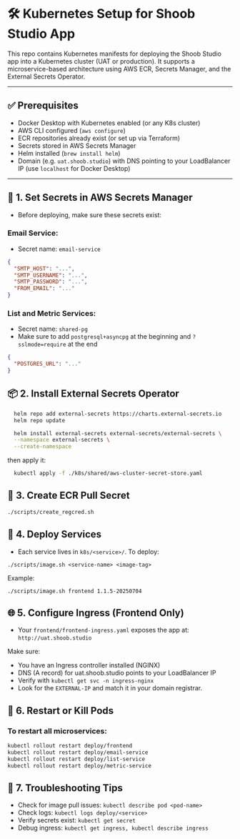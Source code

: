 # 🛠️ Kubernetes Setup for Shoob Studio App

This repo contains Kubernetes manifests for deploying the Shoob Studio app into a Kubernetes cluster (UAT or production). It supports a microservice-based architecture using AWS ECR, Secrets Manager, and the External Secrets Operator.

---

## ✅ Prerequisites

- Docker Desktop with Kubernetes enabled (or any K8s cluster)
- AWS CLI configured (`aws configure`)
- ECR repositories already exist (or set up via Terraform)
- Secrets stored in AWS Secrets Manager
- Helm installed (`brew install helm`)
- Domain (e.g. `uat.shoob.studio`) with DNS pointing to your LoadBalancer IP (use `localhost` for Docker Desktop)

---

## 🔐 1. Set Secrets in AWS Secrets Manager

- Before deploying, make sure these secrets exist:

### Email Service:

- Secret name: `email-service`

```json
{
  "SMTP_HOST": "...",
  "SMTP_USERNAME": "...",
  "SMTP_PASSWORD": "...",
  "FROM_EMAIL": "..."
}
```

### List and Metric Services:

- Secret name: `shared-pg`
- Make sure to add `postgresql+asyncpg` at the beginning and `?sslmode=require` at the end

```json
{
  "POSTGRES_URL": "..."
}
```

## 📦 2. Install External Secrets Operator

```bash
  helm repo add external-secrets https://charts.external-secrets.io
  helm repo update

  helm install external-secrets external-secrets/external-secrets \
  --namespace external-secrets \
  --create-namespace
```

then apply it:
```bash
  kubectl apply -f ./k8s/shared/aws-cluster-secret-store.yaml
```

## 🔐 3. Create ECR Pull Secret
```bash
./scripts/create_regcred.sh
```

## 🚀 4. Deploy Services

- Each service lives in `k8s/<service>/`. To deploy:

`./scripts/image.sh <service-name> <image-tag>`

Example:

`./scripts/image.sh frontend 1.1.5-20250704`

## 🌐 5. Configure Ingress (Frontend Only)

- Your `frontend/frontend-ingress.yaml` exposes the app at: `http://uat.shoob.studio`

Make sure:

- You have an Ingress controller installed (NGINX)
- DNS (A record) for uat.shoob.studio points to your LoadBalancer IP
- Verify with `kubectl get svc -n ingress-nginx`
- Look for the `EXTERNAL-IP` and match it in your domain registrar.

## 🧼 6. Restart or Kill Pods

### To restart all microservices:

```bash
kubectl rollout restart deploy/frontend
kubectl rollout restart deploy/email-service
kubectl rollout restart deploy/list-service
kubectl rollout restart deploy/metric-service
```

## 🧪 7. Troubleshooting Tips

- Check for image pull issues: `kubectl describe pod <pod-name>`
- Check logs: `kubectl logs deploy/<service>`
- Verify secrets exist: `kubectl get secret`
- Debug ingress: `kubectl get ingress, kubectl describe ingress`